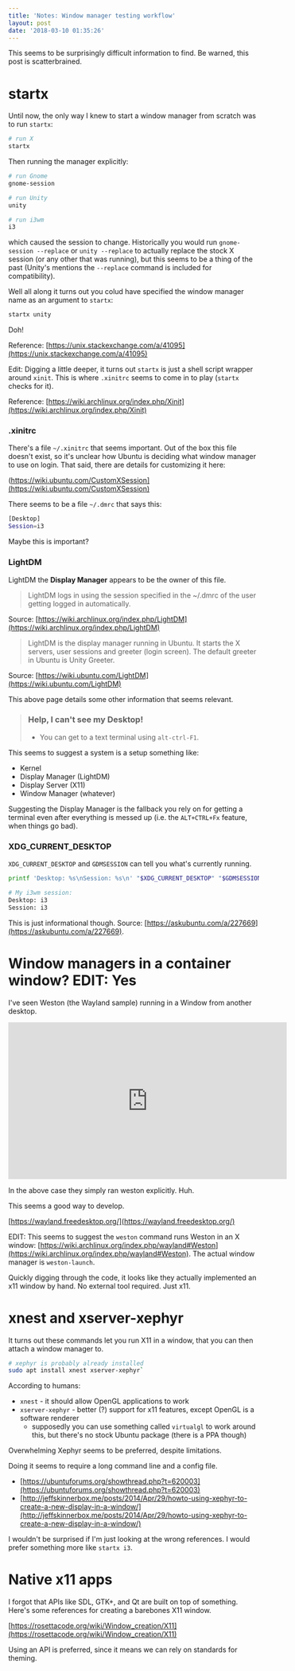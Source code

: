 ```yaml
---
title: 'Notes: Window manager testing workflow'
layout: post
date: '2018-03-10 01:35:26'
---
```


This seems to be surprisingly difficult information to find. Be warned, this post is scatterbrained.

# startx
Until now, the only way I knew to start a window manager from scratch was to run `startx`:

```bash
# run X
startx
```

Then running the manager explicitly:
```bash
# run Gnome
gnome-session

# run Unity
unity

# run i3wm
i3
```

which caused the session to change. Historically you would run `gnome-session --replace` or `unity --replace` to actually replace the stock X session (or any other that was running), but this seems to be a thing of the past (Unity's mentions the `--replace` command is included for compatibility).

Well all along it turns out you colud have specified the window manager name as an argument to `startx`:

```bash
startx unity
```

Doh!

Reference: [https://unix.stackexchange.com/a/41095](https://unix.stackexchange.com/a/41095)

Edit: Digging a little deeper, it turns out `startx` is just a shell script wrapper around `xinit`. This is where `.xinitrc` seems to come in to play (`startx` checks for it).

Reference: [https://wiki.archlinux.org/index.php/Xinit](https://wiki.archlinux.org/index.php/Xinit)

### .xinitrc

There's a file `~/.xinitrc` that seems important. Out of the box this file doesn't exist, so it's unclear how Ubuntu is deciding what window manager to use on login. That said, there are details for customizing it here:

(https://wiki.ubuntu.com/CustomXSession](https://wiki.ubuntu.com/CustomXSession)

There seems to be a file `~/.dmrc` that says this:

```bash
[Desktop]
Session=i3
```

Maybe this is important?

### LightDM
LightDM the **Display Manager** appears to be the owner of this file.

> LightDM logs in using the session specified in the ~/.dmrc of the user getting logged in automatically.

Source: [https://wiki.archlinux.org/index.php/LightDM](https://wiki.archlinux.org/index.php/LightDM)

> LightDM is the display manager running in Ubuntu. It starts the X servers, user sessions and greeter (login screen). The default greeter in Ubuntu is Unity Greeter.

Source: [https://wiki.ubuntu.com/LightDM](https://wiki.ubuntu.com/LightDM)

This above page details some other information that seems relevant.

> ### Help, I can't see my Desktop! 
> * You can get to a text terminal using `alt-ctrl-F1`.

This seems to suggest a system is a setup something like:

* Kernel
* Display Manager (LightDM)
* Display Server (X11)
* Window Manager (whatever)

Suggesting the Display Manager is the fallback you rely on for getting a terminal even after everything is messed up (i.e. the `ALT+CTRL+Fx` feature, when things go bad).

### XDG_CURRENT_DESKTOP

`XDG_CURRENT_DESKTOP` and `GDMSESSION` can tell you what's currently running.

```bash
printf 'Desktop: %s\nSession: %s\n' "$XDG_CURRENT_DESKTOP" "$GDMSESSION"

# My i3wm session:
Desktop: i3
Session: i3
```

This is just informational though. Source: [https://askubuntu.com/a/227669](https://askubuntu.com/a/227669).

# Window managers in a container window? EDIT: Yes
I've seen Weston (the Wayland sample) running in a Window from another desktop. 

<iframe width="560" height="315" src="https://www.youtube.com/embed/Q0euI8FIXV0" frameborder="0" allow="autoplay; encrypted-media" allowfullscreen></iframe>

In the above case they simply ran weston explicitly. Huh.

This seems a good way to develop.

[https://wayland.freedesktop.org/](https://wayland.freedesktop.org/)

EDIT: This seems to suggest the `weston` command runs Weston in an X window: [https://wiki.archlinux.org/index.php/wayland#Weston](https://wiki.archlinux.org/index.php/wayland#Weston). The actual window manager is `weston-launch`.

Quickly digging through the code, it looks like they actually implemented an x11 window by hand. No external tool required. Just x11.

# xnest and xserver-xephyr
It turns out these commands let you run X11 in a window, that you can then attach a window manager to.

```bash
# xephyr is probably already installed
sudo apt install xnest xserver-xephyr`
```

According to humans:

* `xnest` - it should allow OpenGL applications to work
* `xserver-xephyr` - better (?) support for x11 features, except OpenGL is a software renderer
	* supposedly you can use something called `virtualgl` to work around this, but there's no stock Ubuntu package (there is a PPA though)

Overwhelming Xephyr seems to be preferred, despite limitations.

Doing it seems to require a long command line and a config file.

* [https://ubuntuforums.org/showthread.php?t=620003](https://ubuntuforums.org/showthread.php?t=620003)
* [http://jeffskinnerbox.me/posts/2014/Apr/29/howto-using-xephyr-to-create-a-new-display-in-a-window/](http://jeffskinnerbox.me/posts/2014/Apr/29/howto-using-xephyr-to-create-a-new-display-in-a-window/)

I wouldn't be surprised if I'm just looking at the wrong references. I would prefer something more like `startx i3`. 
# Native x11 apps
I forgot that APIs like SDL, GTK+, and Qt are built on top of something. Here's some references for creating a barebones X11 window.

[https://rosettacode.org/wiki/Window_creation/X11](https://rosettacode.org/wiki/Window_creation/X11)

Using an API is preferred, since it means we can rely on standards for theming.